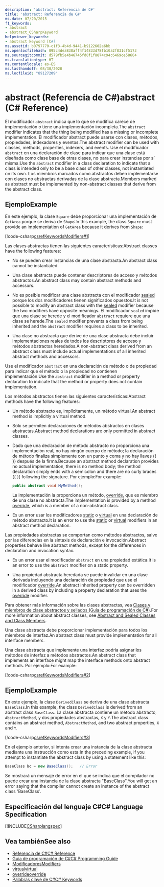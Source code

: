 ```yaml
---
description: 'abstract: Referencia de C#'
title: 'abstract: Referencia de C#'
ms.date: 07/20/2015
f1_keywords:
- abstract
- abstract_CSharpKeyword
helpviewer_keywords:
- abstract keyword [C#]
ms.assetid: b0797770-c1f3-4b4d-9441-b9122602a6bb
ms.openlocfilehash: 095c4dea838aff4f14833d78fb10a2f831cf5173
ms.sourcegitcommit: d579fb5e4b46745fd0f1f8874c94c6469ce58604
ms.translationtype: HT
ms.contentlocale: es-ES
ms.lasthandoff: 08/30/2020
ms.locfileid: "89127209"
---
```

# <a name="abstract-c-reference"></a><span data-ttu-id="6ad5a-103">abstract (Referencia de C#)</span><span class="sxs-lookup"><span data-stu-id="6ad5a-103">abstract (C# Reference)</span></span>
<span data-ttu-id="6ad5a-104">El modificador `abstract` indica que lo que se modifica carece de implementación o tiene una implementación incompleta.</span><span class="sxs-lookup"><span data-stu-id="6ad5a-104">The `abstract` modifier indicates that the thing being modified has a missing or incomplete implementation.</span></span> <span data-ttu-id="6ad5a-105">El modificador abstract puede usarse con clases, métodos, propiedades, indexadores y eventos.</span><span class="sxs-lookup"><span data-stu-id="6ad5a-105">The abstract modifier can be used with classes, methods, properties, indexers, and events.</span></span> <span data-ttu-id="6ad5a-106">Use el modificador `abstract` en una declaración de clase para indicar que una clase está diseñada como clase base de otras clases, no para crear instancias por sí misma.</span><span class="sxs-lookup"><span data-stu-id="6ad5a-106">Use the `abstract` modifier in a class declaration to indicate that a class is intended only to be a base class of other classes, not instantiated on its own.</span></span> <span data-ttu-id="6ad5a-107">Los miembros marcados como abstractos deben implementarse con clases no abstractas derivadas de la clase abstracta.</span><span class="sxs-lookup"><span data-stu-id="6ad5a-107">Members marked as abstract must be implemented by non-abstract classes that derive from the abstract class.</span></span>
  
## <a name="example"></a><span data-ttu-id="6ad5a-108">Ejemplo</span><span class="sxs-lookup"><span data-stu-id="6ad5a-108">Example</span></span>  
 <span data-ttu-id="6ad5a-109">En este ejemplo, la clase `Square` debe proporcionar una implementación de `GetArea` porque se deriva de `Shape`:</span><span class="sxs-lookup"><span data-stu-id="6ad5a-109">In this example, the class `Square` must provide an implementation of `GetArea` because it derives from `Shape`:</span></span>  
  
 [!code-csharp[csrefKeywordsModifiers#1](~/samples/snippets/csharp/VS_Snippets_VBCSharp/csrefKeywordsModifiers/CS/csrefKeywordsModifiers.cs#1)]
  
 <span data-ttu-id="6ad5a-110">Las clases abstractas tienen las siguientes características:</span><span class="sxs-lookup"><span data-stu-id="6ad5a-110">Abstract classes have the following features:</span></span>  
  
- <span data-ttu-id="6ad5a-111">No se pueden crear instancias de una clase abstracta.</span><span class="sxs-lookup"><span data-stu-id="6ad5a-111">An abstract class cannot be instantiated.</span></span>  
  
- <span data-ttu-id="6ad5a-112">Una clase abstracta puede contener descriptores de acceso y métodos abstractos.</span><span class="sxs-lookup"><span data-stu-id="6ad5a-112">An abstract class may contain abstract methods and accessors.</span></span>  
  
- <span data-ttu-id="6ad5a-113">No es posible modificar una clase abstracta con el modificador [sealed](./sealed.md) porque los dos modificadores tienen significados opuestos.</span><span class="sxs-lookup"><span data-stu-id="6ad5a-113">It is not possible to modify an abstract class with the [sealed](./sealed.md) modifier because the two modifiers have opposite meanings.</span></span> <span data-ttu-id="6ad5a-114">El modificador `sealed` impide que una clase se herede y el modificador `abstract` requiere que una clase se herede.</span><span class="sxs-lookup"><span data-stu-id="6ad5a-114">The `sealed` modifier prevents a class from being inherited and the `abstract` modifier requires a class to be inherited.</span></span>  
  
- <span data-ttu-id="6ad5a-115">Una clase no abstracta que derive de una clase abstracta debe incluir implementaciones reales de todos los descriptores de acceso y métodos abstractos heredados.</span><span class="sxs-lookup"><span data-stu-id="6ad5a-115">A non-abstract class derived from an abstract class must include actual implementations of all inherited abstract methods and accessors.</span></span>  
  
 <span data-ttu-id="6ad5a-116">Use el modificador `abstract` en una declaración de método o de propiedad para indicar que el método o la propiedad no contienen implementación.</span><span class="sxs-lookup"><span data-stu-id="6ad5a-116">Use the `abstract` modifier in a method or property declaration to indicate that the method or property does not contain implementation.</span></span>  
  
 <span data-ttu-id="6ad5a-117">Los métodos abstractos tienen las siguientes características:</span><span class="sxs-lookup"><span data-stu-id="6ad5a-117">Abstract methods have the following features:</span></span>  
  
- <span data-ttu-id="6ad5a-118">Un método abstracto es, implícitamente, un método virtual.</span><span class="sxs-lookup"><span data-stu-id="6ad5a-118">An abstract method is implicitly a virtual method.</span></span>  
  
- <span data-ttu-id="6ad5a-119">Solo se permiten declaraciones de métodos abstractos en clases abstractas.</span><span class="sxs-lookup"><span data-stu-id="6ad5a-119">Abstract method declarations are only permitted in abstract classes.</span></span>  
  
- <span data-ttu-id="6ad5a-120">Dado que una declaración de método abstracto no proporciona una implementación real, no hay ningún cuerpo de método; la declaración de método finaliza simplemente con un punto y coma y no hay llaves ({ }) después de la firma.</span><span class="sxs-lookup"><span data-stu-id="6ad5a-120">Because an abstract method declaration provides no actual implementation, there is no method body; the method declaration simply ends with a semicolon and there are no curly braces ({ }) following the signature.</span></span> <span data-ttu-id="6ad5a-121">Por ejemplo:</span><span class="sxs-lookup"><span data-stu-id="6ad5a-121">For example:</span></span>  
  
    ```csharp  
    public abstract void MyMethod();  
    ```  
  
     <span data-ttu-id="6ad5a-122">La implementación la proporciona un método, [override](./override.md), que es miembro de una clase no abstracta.</span><span class="sxs-lookup"><span data-stu-id="6ad5a-122">The implementation is provided by a method [override](./override.md), which is a member of a non-abstract class.</span></span>  
  
- <span data-ttu-id="6ad5a-123">Es un error usar los modificadores [static](./static.md) o [virtual](./virtual.md) en una declaración de método abstracto.</span><span class="sxs-lookup"><span data-stu-id="6ad5a-123">It is an error to use the [static](./static.md) or [virtual](./virtual.md) modifiers in an abstract method declaration.</span></span>  
  
 <span data-ttu-id="6ad5a-124">Las propiedades abstractas se comportan como métodos abstractos, salvo por las diferencias en la sintaxis de declaración e invocación.</span><span class="sxs-lookup"><span data-stu-id="6ad5a-124">Abstract properties behave like abstract methods, except for the differences in declaration and invocation syntax.</span></span>  
  
- <span data-ttu-id="6ad5a-125">Es un error usar el modificador `abstract` en una propiedad estática.</span><span class="sxs-lookup"><span data-stu-id="6ad5a-125">It is an error to use the `abstract` modifier on a static property.</span></span>  
  
- <span data-ttu-id="6ad5a-126">Una propiedad abstracta heredada se puede invalidar en una clase derivada incluyendo una declaración de propiedad que use el modificador [override](./override.md).</span><span class="sxs-lookup"><span data-stu-id="6ad5a-126">An abstract inherited property can be overridden in a derived class by including a property declaration that uses the [override](./override.md) modifier.</span></span>  
  
 <span data-ttu-id="6ad5a-127">Para obtener más información sobre las clases abstractas, vea [Clases y miembros de clase abstractos y sellados (Guía de programación de C#)](../../programming-guide/classes-and-structs/abstract-and-sealed-classes-and-class-members.md).</span><span class="sxs-lookup"><span data-stu-id="6ad5a-127">For more information about abstract classes, see [Abstract and Sealed Classes and Class Members](../../programming-guide/classes-and-structs/abstract-and-sealed-classes-and-class-members.md).</span></span>  
  
 <span data-ttu-id="6ad5a-128">Una clase abstracta debe proporcionar implementación para todos los miembros de interfaz.</span><span class="sxs-lookup"><span data-stu-id="6ad5a-128">An abstract class must provide implementation for all interface members.</span></span>  
  
 <span data-ttu-id="6ad5a-129">Una clase abstracta que implemente una interfaz podría asignar los métodos de interfaz a métodos abstractos.</span><span class="sxs-lookup"><span data-stu-id="6ad5a-129">An abstract class that implements an interface might map the interface methods onto abstract methods.</span></span> <span data-ttu-id="6ad5a-130">Por ejemplo:</span><span class="sxs-lookup"><span data-stu-id="6ad5a-130">For example:</span></span>  
  
[!code-csharp[csrefKeywordsModifiers#2](~/samples/snippets/csharp/VS_Snippets_VBCSharp/csrefKeywordsModifiers/CS/csrefKeywordsModifiers.cs#2)]
  
## <a name="example"></a><span data-ttu-id="6ad5a-131">Ejemplo</span><span class="sxs-lookup"><span data-stu-id="6ad5a-131">Example</span></span>  
 <span data-ttu-id="6ad5a-132">En este ejemplo, la clase `DerivedClass` se deriva de una clase abstracta `BaseClass`.</span><span class="sxs-lookup"><span data-stu-id="6ad5a-132">In this example, the class `DerivedClass` is derived from an abstract class `BaseClass`.</span></span> <span data-ttu-id="6ad5a-133">La clase abstracta contiene un método abstracto, `AbstractMethod`, y dos propiedades abstractas, `X` y `Y`.</span><span class="sxs-lookup"><span data-stu-id="6ad5a-133">The abstract class contains an abstract method, `AbstractMethod`, and two abstract properties, `X` and `Y`.</span></span>  
  
[!code-csharp[csrefKeywordsModifiers#3](~/samples/snippets/csharp/VS_Snippets_VBCSharp/csrefKeywordsModifiers/CS/csrefKeywordsModifiers.cs#3)]
  
 <span data-ttu-id="6ad5a-134">En el ejemplo anterior, si intenta crear una instancia de la clase abstracta mediante una instrucción como esta:</span><span class="sxs-lookup"><span data-stu-id="6ad5a-134">In the preceding example, if you attempt to instantiate the abstract class by using a statement like this:</span></span>  
  
```csharp
BaseClass bc = new BaseClass();   // Error  
```  
  
<span data-ttu-id="6ad5a-135">Se mostrará un mensaje de error en el que se indica que el compilador no puede crear una instancia de la clase abstracta "BaseClass".</span><span class="sxs-lookup"><span data-stu-id="6ad5a-135">You will get an error saying that the compiler cannot create an instance of the abstract class 'BaseClass'.</span></span>  
  
## <a name="c-language-specification"></a><span data-ttu-id="6ad5a-136">Especificación del lenguaje C#</span><span class="sxs-lookup"><span data-stu-id="6ad5a-136">C# Language Specification</span></span>  
 [!INCLUDE[CSharplangspec](~/includes/csharplangspec-md.md)]  
  
## <a name="see-also"></a><span data-ttu-id="6ad5a-137">Vea también</span><span class="sxs-lookup"><span data-stu-id="6ad5a-137">See also</span></span>

- [<span data-ttu-id="6ad5a-138">Referencia de C#</span><span class="sxs-lookup"><span data-stu-id="6ad5a-138">C# Reference</span></span>](../index.md)
- [<span data-ttu-id="6ad5a-139">Guía de programación de C#</span><span class="sxs-lookup"><span data-stu-id="6ad5a-139">C# Programming Guide</span></span>](../../programming-guide/index.md)
- [<span data-ttu-id="6ad5a-140">Modificadores</span><span class="sxs-lookup"><span data-stu-id="6ad5a-140">Modifiers</span></span>](index.md)
- [<span data-ttu-id="6ad5a-141">virtual</span><span class="sxs-lookup"><span data-stu-id="6ad5a-141">virtual</span></span>](./virtual.md)
- [<span data-ttu-id="6ad5a-142">override</span><span class="sxs-lookup"><span data-stu-id="6ad5a-142">override</span></span>](./override.md)
- [<span data-ttu-id="6ad5a-143">Palabras clave de C#</span><span class="sxs-lookup"><span data-stu-id="6ad5a-143">C# Keywords</span></span>](./index.md)
